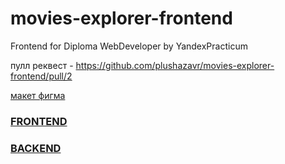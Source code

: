 # movies-explorer-frontend
Frontend for Diploma WebDeveloper by YandexPracticum

пулл реквест - https://github.com/plushazavr/movies-explorer-frontend/pull/2

[макет фигма](https://www.figma.com/file/K0ufhKax93qVsX6dwk5IE2/Diploma-(Copy)?node-id=932%3A2618)  

### [FRONTEND](https://diploma.kazantseva.nomoredomains.sbs)

### [BACKEND](https://api.diploma.kazantseva.nomoredomains.sbs)
